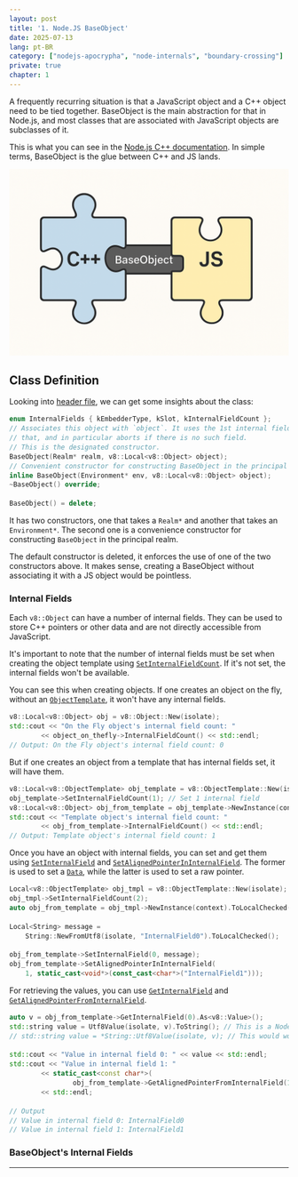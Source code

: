 ```yaml
---
layout: post
title: '1. Node.JS BaseObject'
date: 2025-07-13
lang: pt-BR
category: ["nodejs-apocrypha", "node-internals", "boundary-crossing"]
private: true
chapter: 1
---
```


A frequently recurring situation is that a JavaScript object and a C++ object need to be tied together. BaseObject is the main abstraction for that in Node.js, and most classes that are associated with JavaScript objects are subclasses of it.

This is what you can see in the [Node.js C++ documentation](https://github.com/nodejs/node/blob/main/src/README.md#baseobject). In simple terms, BaseObject is the glue between C++ and JS lands.

![BaseObject illustrated as a glue between C++ and JS](/assets/images/nodejs-apocrypha/baseobject-illustration.png)

## Class Definition

Looking into [header file](https://github.com/nodejs/node/blob/c7b0dfbd7c564d5aa30f5521f07e2762487d41d1/src/base_object.h#L47), we can get some insights about the class:

```cpp
enum InternalFields { kEmbedderType, kSlot, kInternalFieldCount };
// Associates this object with `object`. It uses the 1st internal field for
// that, and in particular aborts if there is no such field.
// This is the designated constructor.
BaseObject(Realm* realm, v8::Local<v8::Object> object);
// Convenient constructor for constructing BaseObject in the principal realm.
inline BaseObject(Environment* env, v8::Local<v8::Object> object);
~BaseObject() override;

BaseObject() = delete;
```

It has two constructors, one that takes a `Realm*` and another that takes an `Environment*`. The second one is a convenience constructor for constructing `BaseObject` in the principal realm.

The default constructor is deleted, it enforces the use of one of the two constructors above. It makes sense, creating a BaseObject without associating it with a JS object would be pointless.

### Internal Fields

Each `v8::Object` can have a number of internal fields. They can be used to store C++ pointers or other data and are not directly accessible from JavaScript.

It's important to note that the number of internal fields must be set when creating the object template using [`SetInternalFieldCount`][]. If it's not set, the internal fields won't be available.

You can see this when creating objects. If one creates an object on the fly, without an [`ObjectTemplate`][], it won't have any internal fields.

```cpp
v8::Local<v8::Object> obj = v8::Object::New(isolate);
std::cout << "On the Fly object's internal field count: "
        << object_on_thefly->InternalFieldCount() << std::endl;
// Output: On the Fly object's internal field count: 0
```

But if one creates an object from a template that has internal fields set, it will have them.

```cpp
v8::Local<v8::ObjectTemplate> obj_template = v8::ObjectTemplate::New(isolate);
obj_template->SetInternalFieldCount(1); // Set 1 internal field
v8::Local<v8::Object> obj_from_template = obj_template->NewInstance(context).ToLocalChecked();
std::cout << "Template object's internal field count: "
        << obj_from_template->InternalFieldCount() << std::endl;
// Output: Template object's internal field count: 1
```

Once you have an object with internal fields, you can set and get them using [`SetInternalField`][] and [`SetAlignedPointerInInternalField`][]. The former is used to set a [`Data`][], while the latter is used to set a raw pointer.

```cpp
Local<v8::ObjectTemplate> obj_tmpl = v8::ObjectTemplate::New(isolate);
obj_tmpl->SetInternalFieldCount(2);
auto obj_from_template = obj_tmpl->NewInstance(context).ToLocalChecked();

Local<String> message =
    String::NewFromUtf8(isolate, "InternalField0").ToLocalChecked();

obj_from_template->SetInternalField(0, message);
obj_from_template->SetAlignedPointerInInternalField(
    1, static_cast<void*>(const_cast<char*>("InternalField1")));
```

For retrieving the values, you can use [`GetInternalField`][] and [`GetAlignedPointerFromInternalField`][].

```cpp
auto v = obj_from_template->GetInternalField(0).As<v8::Value>();
std::string value = Utf8Value(isolate, v).ToString(); // This is a Node.js thing, just a helper
// std::string value = *String::Utf8Value(isolate, v); // This would work too; It is using V8 API v8::String::Utf8Value

std::cout << "Value in internal field 0: " << value << std::endl;
std::cout << "Value in internal field 1: "
        << static_cast<const char*>(
                obj_from_template->GetAlignedPointerFromInternalField(1))
        << std::endl;

// Output
// Value in internal field 0: InternalField0
// Value in internal field 1: InternalField1
```

[`Data`]: https://v8docs.nodesource.com/node-24.1/d1/d83/classv8_1_1_data.html
[`GetAlignedPointerFromInternalField`]: https://v8docs.nodesource.com/node-24.1/db/d85/classv8_1_1_object.html#a580ea84afb26c005d6762eeb9e3c308f
[`GetInternalField`]: https://v8docs.nodesource.com/node-24.1/db/d85/classv8_1_1_object.html#a5ec04fa53508e451139ac89ef45c1431
[`ObjectTemplate`]: https://v8docs.nodesource.com/node-24.1/db/d5f/classv8_1_1_object_template.html
[`SetInternalField`]: https://v8docs.nodesource.com/node-24.1/db/d85/classv8_1_1_object.html#a9007e0dc23c63cb810530c3b38fedf99
[`SetAlignedPointerInInternalField`]: https://v8docs.nodesource.com/node-24.1/db/d85/classv8_1_1_object.html#ab3c57184263cf29963ef0017bec82281
[`SetInternalFieldCount`]: https://v8docs.nodesource.com/node-24.1/db/d5f/classv8_1_1_object_template.html#a0f3ad8f58cd74a05d35eb3292fe9bd7f

### BaseObject's Internal Fields

---

<!-- `kInternalFieldCount` is the number of internal fields in the object template. This is used to store the pointer to the -->
<!-- C++ object. -->

<!-- it has two internal fields as we can see in the enum below: -->

<!-- ```cpp -->
<!-- enum InternalFields { kEmbedderType, kSlot, kInternalFieldCount }; -->
<!-- ``` -->

<!-- https://github.com/nodejs/node/blob/c7b0dfbd7c564d5aa30f5521f07e2762487d41d1/src/base_object.h#L47 -->

<!-- BaseObjectPtr is an alias: -->

<!-- https://github.com/nodejs/node/blob/c7b0dfbd7c564d5aa30f5521f07e2762487d41d1/src/base_object.h#L315 -->

<!-- it works like a shared_ptr: -->

<!-- ```cpp -->
<!-- class BufferReader : public BaseObject { -->
<!--  public: -->
<!--   BufferReader(Environment* env, Local<Object> object, Local<Uint8Array> buffer) -->
<!--       : BaseObject(env, object) { -->
<!--     buffer_.Reset(env->isolate(), buffer); -->
<!--   } -->

<!--   void MemoryInfo(MemoryTracker* tracker) const override {} -->

<!--   const char* MemoryInfoName() const override { return "BufferReader"; } -->

<!--   size_t SelfSize() const override { return sizeof(*this); } -->

<!--   static void Read(const v8::FunctionCallbackInfo<v8::Value>& args) { -->
<!--     BufferReader* buff_reader; -->
<!--     ASSIGN_OR_RETURN_UNWRAP(&buff_reader, args.This()); -->

<!--     // Read n bytes from the buffer. -->
<!--     Environment* env = Environment::GetCurrent(args); -->
<!--     Isolate* isolate = env->isolate(); -->

<!--     if (!args[0]->IsInt32()) { -->
<!--       THROW_ERR_INVALID_ARG_TYPE(env->isolate(), -->
<!--                                  "Number of bytes must be an integer"); -->
<!--       return; -->
<!--     } -->

<!--     int total_bytes = args[0].As<Int32>()->Value(); -->
<!--     if (total_bytes < 0) { -->
<!--       THROW_ERR_OUT_OF_RANGE(env, "Number of bytes out of range"); -->
<!--       return; -->
<!--     } -->

<!--     auto buffer = buff_reader->get_buffer(); -->
<!--     size_t byteLength = buffer->ByteLength(); -->
<!--     if (buff_reader->position_ + total_bytes > byteLength) { -->
<!--       total_bytes = byteLength - buff_reader->position_; -->
<!--     } -->

<!--     if (total_bytes <= 0) { -->
<!--       args.GetReturnValue().Set(0); -->
<!--       return; -->
<!--     } -->

<!--     auto array_buffer = buffer->Buffer(); -->
<!--     size_t byte_offset = buffer->ByteOffset(); -->

<!--     // Create a new Uint8Array with the same backing store as the original -->
<!--     // buffer. -->
<!--     Local<Uint8Array> result = Uint8Array::New( -->
<!--         array_buffer, byte_offset + buff_reader->position_, total_bytes); -->
<!--     // Update the position. -->
<!--     buff_reader->position_ += total_bytes; -->
<!--     args.GetReturnValue().Set(result); -->
<!--   } -->

<!--   static void Seek(const v8::FunctionCallbackInfo<v8::Value>& args) { -->
<!--     BufferReader* buff_reader; -->
<!--     ASSIGN_OR_RETURN_UNWRAP(&buff_reader, args.This()); -->
<!--     Environment* env = Environment::GetCurrent(args); -->

<!--     if (!args[0]->IsInt32()) { -->
<!--       THROW_ERR_INVALID_ARG_TYPE(env->isolate(), -->
<!--                                  "Number of bytes must be an integer"); -->
<!--       return; -->
<!--     } -->

<!--     int new_position = args[0].As<Int32>()->Value(); -->
<!--     if (new_position < 0) { -->
<!--       THROW_ERR_OUT_OF_RANGE(env, "Position out of range"); -->
<!--       return; -->
<!--     } -->

<!--     Local<Uint8Array> buffer = buff_reader->get_buffer(); -->
<!--     size_t byteLength = buffer->ByteLength(); -->
<!--     if (new_position > byteLength) { -->
<!--       new_position = byteLength; -->
<!--     } -->

<!--     buff_reader->position_ = new_position; -->
<!--   } -->

<!--   static Local<FunctionTemplate> GetConstructorTemplate(Environment* env) { -->
<!--     Local<FunctionTemplate> tmpl = env->buffer_reader_constructor_template(); -->
<!--     if (tmpl.IsEmpty()) { -->
<!--       Isolate* isolate = env->isolate(); -->
<!--       tmpl = NewFunctionTemplate(isolate, IllegalConstructor); -->
<!--       tmpl->SetClassName(FIXED_ONE_BYTE_STRING(isolate, "BufferReader")); -->
<!--       tmpl->InstanceTemplate()->SetInternalFieldCount( -->
<!--           BufferReader::kInternalFieldCount); -->

<!--       SetProtoMethod(isolate, tmpl, "read", BufferReader::Read); -->
<!--       SetProtoMethod(isolate, tmpl, "seek", BufferReader::Seek); -->

<!--       env->set_buffer_reader_constructor_template(tmpl); -->
<!--     } -->

<!--     return tmpl; -->
<!--   } -->

<!--   static BaseObjectPtr<BufferReader> Create(Environment* env, -->
<!--                                             Local<Uint8Array> buffer) { -->
<!--     Local<Object> obj; -->
<!--     if (!GetConstructorTemplate(env) -->
<!--              ->InstanceTemplate() -->
<!--              ->NewInstance(env->context()) -->
<!--              .ToLocal(&obj)) { -->
<!--       return nullptr; -->
<!--     } -->

<!--     return MakeBaseObject<BufferReader>(env, obj, buffer); -->
<!--   } -->

<!--   void set_position(size_t position) { position_ = position; } -->

<!--   size_t get_position() { position_; } -->

<!--   Local<Uint8Array> get_buffer() { return buffer_.Get(env()->isolate()); } -->

<!--  private: -->
<!--   size_t position_ = 0; -->
<!--   v8::Global<Uint8Array> buffer_; -->
<!-- }; -->
<!-- ``` -->

<!-- https://github.com/nodejs/node/blob/main/src/base_object.h -->
<!-- https://github.com/nodejs/node/blob/main/src/base_object-inl.h -->
<!-- https://github.com/nodejs/node/blob/main/src/base_object.cc -->
<!-- https://v8docs.nodesource.com/node-24.1/d8/d83/classv8_1_1_function_template.html -->
<!-- https://v8docs.nodesource.com/node-24.1/db/d5f/classv8_1_1_object_template.html#a0f3ad8f58cd74a05d35eb3292fe9bd7f -->
<!-- https://github.com/nodejs/node/blob/c7b0dfbd7c564d5aa30f5521f07e2762487d41d1/src/base_object.cc#L27 -->
<!-- 1https://v8docs.nodesource.com/node-24.1/db/d85/classv8_1_1_object.html#ab3c57184263cf29963ef0017bec82281 -->


<!-- persistent_object -> https://github.com/nodejs/node/blob/c7b0dfbd7c564d5aa30f5521f07e2762487d41d1/src/base_object.h#L200 -->
